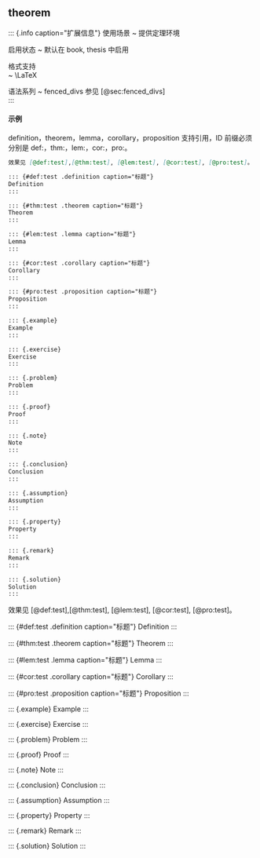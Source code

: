 
## theorem

::: {.info caption="扩展信息"}
使用场景
  ~ 提供定理环境

启用状态
  ~ 默认在 book, thesis 中启用

格式支持  
  ~ \LaTeX 

语法系列
  ~ fenced_divs 参见 [@sec:fenced_divs]  
:::

#### 示例

definition，theorem，lemma，corollary，proposition 支持引用，ID 前缀必须分别是 def:，thm:，lem:，cor:，pro:。
```markdown
效果见 [@def:test],[@thm:test], [@lem:test], [@cor:test], [@pro:test]。

::: {#def:test .definition caption="标题"}
Definition
:::

::: {#thm:test .theorem caption="标题"}
Theorem
:::

::: {#lem:test .lemma caption="标题"}
Lemma
:::

::: {#cor:test .corollary caption="标题"}
Corollary
:::

::: {#pro:test .proposition caption="标题"}
Proposition
:::

::: {.example}
Example
:::

::: {.exercise}
Exercise
:::

::: {.problem}
Problem
:::

::: {.proof}
Proof
:::

::: {.note}
Note
:::

::: {.conclusion}
Conclusion
:::

::: {.assumption}
Assumption
:::

::: {.property}
Property
:::

::: {.remark}
Remark
:::

::: {.solution}
Solution
:::
```

效果见 [@def:test],[@thm:test], [@lem:test], [@cor:test], [@pro:test]。

::: {#def:test .definition caption="标题"}
Definition
:::

::: {#thm:test .theorem caption="标题"}
Theorem
:::

::: {#lem:test .lemma caption="标题"}
Lemma
:::

::: {#cor:test .corollary caption="标题"}
Corollary
:::

::: {#pro:test .proposition caption="标题"}
Proposition
:::

::: {.example}
Example
:::

::: {.exercise}
Exercise
:::

::: {.problem}
Problem
:::

::: {.proof}
Proof
:::

::: {.note}
Note
:::

::: {.conclusion}
Conclusion
:::

::: {.assumption}
Assumption
:::

::: {.property}
Property
:::

::: {.remark}
Remark
:::

::: {.solution}
Solution
:::
